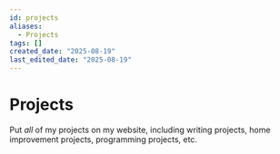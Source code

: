 ```yaml
---
id: projects
aliases:
  - Projects
tags: []
created_date: "2025-08-19"
last_edited_date: "2025-08-19"
---
```


# Projects

Put _all_ of my projects on my website, including writing projects, home improvement projects, programming projects, etc.

